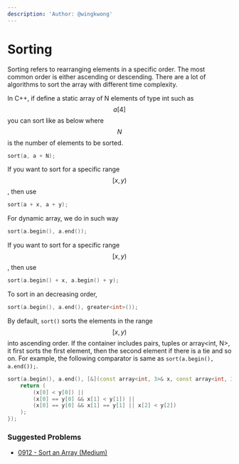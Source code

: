 ```yaml
---
description: 'Author: @wingkwong'
---
```


# Sorting

Sorting refers to rearranging elements in a specific order. The most common order is either ascending or descending. There are a lot of algorithms to sort the array with different time complexity.&#x20;

In C++, if define a static array of N elements of type int such as $$a[4]$$ you can sort like as below where $$N$$ is the number of elements to be sorted.&#x20;

```cpp
sort(a, a + N);
```

If you want to sort for a specific range $$[x, y)$$,  then use&#x20;

```cpp
sort(a + x, a + y);
```

For dynamic array, we do in such way

```cpp
sort(a.begin(), a.end());
```

If you want to sort for a specific range $$[x, y)$$,  then use&#x20;

```cpp
sort(a.begin() + x, a.begin() + y);
```

To sort in an decreasing order,&#x20;

```cpp
sort(a.begin(), a.end(), greater<int>());
```

By default, `sort()` sorts the elements in the range $$[x, y)$$ into ascending order. If the container includes pairs, tuples or array\<int, N>, it first sorts the first element, then the second element if there is a tie and so on. For example, the following comparator is same as `sort(a.begin(), a.end());`.

```cpp
sort(a.begin(), a.end(), [&](const array<int, 3>& x, const array<int, 3>& y) {
    return (
        (x[0] < y[0]) || 
        (x[0] == y[0] && x[1] < y[1]) ||
        (x[0] == y[0] && x[1] == y[1] || x[2] < y[2])
    );
});
```

### Suggested Problems

* [0912 - Sort an Array (Medium)](../../solutions/0900-0999/sort-an-array-medium)
